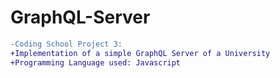 # GraphQL-Server
```diff
-Coding School Project 3:
+Implementation of a simple GraphQL Server of a University
+Programming Language used: Javascript

